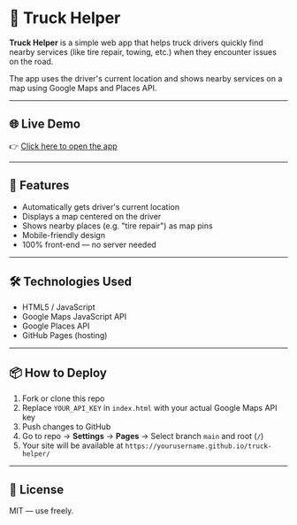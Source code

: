 # 🚛 Truck Helper

**Truck Helper** is a simple web app that helps truck drivers quickly find nearby services (like tire repair, towing, etc.) when they encounter issues on the road.

The app uses the driver's current location and shows nearby services on a map using Google Maps and Places API.

---

## 🌐 Live Demo

👉 [Click here to open the app](https://funnyaligator.github.io/truckhelp/)  

---

## 🚀 Features

- Automatically gets driver's current location
- Displays a map centered on the driver
- Shows nearby places (e.g. "tire repair") as map pins
- Mobile-friendly design
- 100% front-end — no server needed

---

## 🛠️ Technologies Used

- HTML5 / JavaScript
- Google Maps JavaScript API
- Google Places API
- GitHub Pages (hosting)

---

## 📦 How to Deploy

1. Fork or clone this repo
2. Replace `YOUR_API_KEY` in `index.html` with your actual Google Maps API key
3. Push changes to GitHub
4. Go to repo → **Settings** → **Pages** → Select branch `main` and root (`/`)
5. Your site will be available at `https://yourusername.github.io/truck-helper/`

---

## 📜 License

MIT — use freely.

